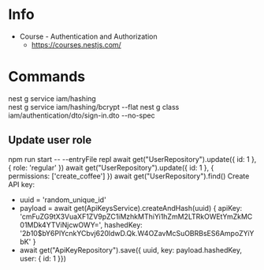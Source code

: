 # Info

- Course - Authentication and Authorization
  - https://courses.nestjs.com/

# Commands

nest g service iam/hashing  
nest g service iam/hashing/bcrypt --flat
nest g class iam/authentication/dto/sign-in.dto --no-spec

## Update user role

npm run start -- --entryFile repl
await get("UserRepository").update({ id: 1 }, { role: 'regular' })
await get("UserRepository").update({ id: 1 }, { permissions: ['create_coffee'] })
await get("UserRepository").find()
Create API key:

- uuid = 'random_unique_id'
- payload = await get(ApiKeysService).createAndHash(uuid)
{
  apiKey: 'cmFuZG9tX3VuaXF1ZV9pZC1iMzhkMThiYi1hZmM2LTRkOWEtYmZkMC01MDk4YTViNjcwOWY=',
  hashedKey: '$2b$10$bY6PlYcnkYCbvj620ldwD.Qk.W4OZavMcSuOBRBsES6AmpoZYiYbK'
}
- await get("ApiKeyRepository").save({ uuid, key: payload.hashedKey, user: { id: 1 }})
